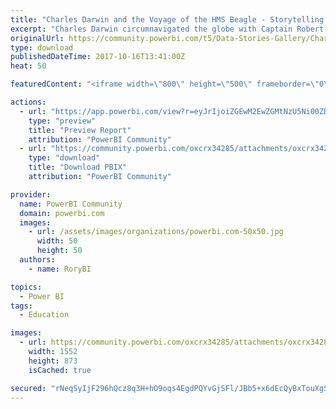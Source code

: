 ```yaml
---
title: "Charles Darwin and the Voyage of the HMS Beagle - Storytelling using PBI Bookmarking"
excerpt: "Charles Darwin circumnavigated the globe with Captain Robert Fitzroy between 1831 to 1836. He is most famous for he theories on evolution, which were"
originalUrl: https://community.powerbi.com/t5/Data-Stories-Gallery/Charles-Darwin-and-the-Voyage-of-the-HMS-Beagle-Storytelling/m-p/279703
type: download
publishedDateTime: 2017-10-16T13:41:00Z
heat: 50

featuredContent: "<iframe width=\"800\" height=\"500\" frameborder=\"0\" src=\"https://app.powerbi.com/view?r=eyJrIjoiZGEwM2EwZGMtNzU5Ni00ZDI0LWI3MWQtZjQ1ZjA0M2Y5NjlmIiwidCI6IjFkOTEwYzM3LWE0MjktNGYzNS1iYTFiLTM3ZDViMjNmZTRhMSIsImMiOjh9\"></iframe>"

actions:
  - url: "https://app.powerbi.com/view?r=eyJrIjoiZGEwM2EwZGMtNzU5Ni00ZDI0LWI3MWQtZjQ1ZjA0M2Y5NjlmIiwidCI6IjFkOTEwYzM3LWE0MjktNGYzNS1iYTFiLTM3ZDViMjNmZTRhMSIsImMiOjh9"
    type: "preview"
    title: "Preview Report"
    attribution: "PowerBI Community"
  - url: "https://community.powerbi.com/oxcrx34285/attachments/oxcrx34285/DataStoriesGallery/1203/2/DarwinMsoft.pbix"
    type: "download"
    title: "Download PBIX"
    attribution: "PowerBI Community"

provider:
  name: PowerBI Community
  domain: powerbi.com
  images:
    - url: /assets/images/organizations/powerbi.com-50x50.jpg
      width: 50
      height: 50
  authors:
    - name: RoryBI

topics:
  - Power BI
tags:
  - Education

images:
  - url: https://community.powerbi.com/oxcrx34285/attachments/oxcrx34285/DataStoriesGallery/1203/1/Capture.PNG
    width: 1552
    height: 873
    isCached: true

secured: "rNeqSyIjF296hQcz8q3H+hO9oqs4EgdPQYvGjSFl/JBb5+x6dEcQyBxTouXgSPeM06dSPXBppE17tjskzLW2KFozMNsPHtwnMrRhf/RlHjNkEeJ3yjvAzRZJG9GBGTkga9Exum7xZOgsb6zhx1IkD8b/M3bNy5mjG/4ZGnyaycsvAMfugfHp/A7vgwBr2HjXLXnvctHEON/9xr+4+xolzat63p3OMjOVk1JxMbKrI4tu48okv8MTUpzX9F2Vm/Ze92yd+cfHT340s8/sBMIvdS5NZIJ0/h6HCO7rRkeqZLR5Jh1rWlk8731jXzudkLthtdmKonLv+H262dCK/nYTWVitxOF4toWh2IRBmvsQ3d0M2hFBPp5VM2P0jJe6JGi8WrXRohz5yfwJaZbQR4ZCKyBYx/AAtYrnN1HmpfJrEKA=;+uf8RN1gbCqIccDm6mkgcA=="
---
```


